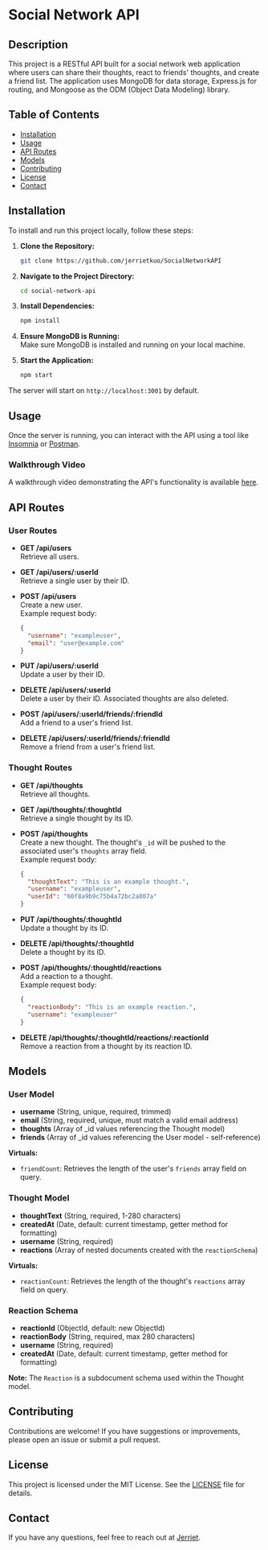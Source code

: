 
# Social Network API

## Description

This project is a RESTful API built for a social network web application where users can share their thoughts, react to friends' thoughts, and create a friend list. The application uses MongoDB for data storage, Express.js for routing, and Mongoose as the ODM (Object Data Modeling) library.

## Table of Contents

- [Installation](#installation)
- [Usage](#usage)
- [API Routes](#api-routes)
- [Models](#models)
- [Contributing](#contributing)
- [License](#license)
- [Contact](#contact)

## Installation

To install and run this project locally, follow these steps:

1. **Clone the Repository:**
   ```bash
   git clone https://github.com/jerrietkuo/SocialNetworkAPI
   ```
2. **Navigate to the Project Directory:**
   ```bash
   cd social-network-api
   ```
3. **Install Dependencies:**
   ```bash
   npm install
   ```
4. **Ensure MongoDB is Running:**  
   Make sure MongoDB is installed and running on your local machine.

5. **Start the Application:**
   ```bash
   npm start
   ```

The server will start on `http://localhost:3001` by default.

## Usage

Once the server is running, you can interact with the API using a tool like [Insomnia](https://insomnia.rest/) or [Postman](https://www.postman.com/).

### Walkthrough Video

A walkthrough video demonstrating the API's functionality is available [here](./assets/demovideo.webm).

## API Routes

### User Routes

- **GET /api/users**  
  Retrieve all users.

- **GET /api/users/:userId**  
  Retrieve a single user by their ID.

- **POST /api/users**  
  Create a new user.  
  Example request body:
  ```json
  {
    "username": "exampleuser",
    "email": "user@example.com"
  }
  ```

- **PUT /api/users/:userId**  
  Update a user by their ID.

- **DELETE /api/users/:userId**  
  Delete a user by their ID. Associated thoughts are also deleted.

- **POST /api/users/:userId/friends/:friendId**  
  Add a friend to a user's friend list.

- **DELETE /api/users/:userId/friends/:friendId**  
  Remove a friend from a user's friend list.

### Thought Routes

- **GET /api/thoughts**  
  Retrieve all thoughts.

- **GET /api/thoughts/:thoughtId**  
  Retrieve a single thought by its ID.

- **POST /api/thoughts**  
  Create a new thought. The thought's `_id` will be pushed to the associated user's `thoughts` array field.  
  Example request body:
  ```json
  {
    "thoughtText": "This is an example thought.",
    "username": "exampleuser",
    "userId": "60f8a9b9c75b4a72bc2a807a"
  }
  ```

- **PUT /api/thoughts/:thoughtId**  
  Update a thought by its ID.

- **DELETE /api/thoughts/:thoughtId**  
  Delete a thought by its ID.

- **POST /api/thoughts/:thoughtId/reactions**  
  Add a reaction to a thought.  
  Example request body:
  ```json
  {
    "reactionBody": "This is an example reaction.",
    "username": "exampleuser"
  }
  ```

- **DELETE /api/thoughts/:thoughtId/reactions/:reactionId**  
  Remove a reaction from a thought by its reaction ID.

## Models

### User Model

- **username** (String, unique, required, trimmed)
- **email** (String, required, unique, must match a valid email address)
- **thoughts** (Array of _id values referencing the Thought model)
- **friends** (Array of _id values referencing the User model - self-reference)

**Virtuals:**

- `friendCount`: Retrieves the length of the user's `friends` array field on query.

### Thought Model

- **thoughtText** (String, required, 1-280 characters)
- **createdAt** (Date, default: current timestamp, getter method for formatting)
- **username** (String, required)
- **reactions** (Array of nested documents created with the `reactionSchema`)

**Virtuals:**

- `reactionCount`: Retrieves the length of the thought's `reactions` array field on query.

### Reaction Schema

- **reactionId** (ObjectId, default: new ObjectId)
- **reactionBody** (String, required, max 280 characters)
- **username** (String, required)
- **createdAt** (Date, default: current timestamp, getter method for formatting)

**Note:** The `Reaction` is a subdocument schema used within the Thought model.

## Contributing

Contributions are welcome! If you have suggestions or improvements, please open an issue or submit a pull request.

## License

This project is licensed under the MIT License. See the [LICENSE](LICENSE) file for details.

## Contact

If you have any questions, feel free to reach out at [Jerriet](mailto:jerrietkuo@gmail.com).
